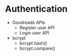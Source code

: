 # Authentication
- Goodreads APIs
   - Register user API
   - Login user API
- bcrypt
  - bcrypt.hash()
  - bcrypt.compare()
